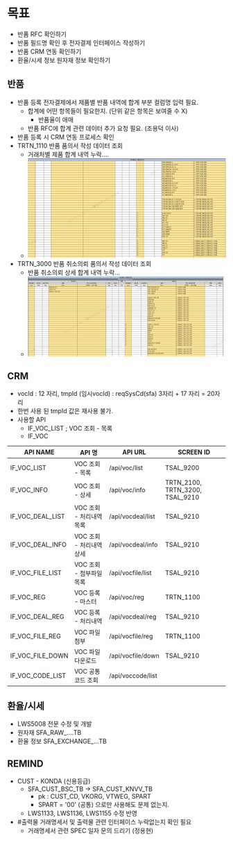 
# 목표
- 반품 RFC 확인하기
- 반품 필드명 확인 후 전자결제 인터페이스 작성하기
- 반품 CRM 연동 확인하기
- 환율/시세 정보 원자재 정보 확인하기

## 반품
- 반품 등록 전자결제에서 제품별 반품 내역에 합계 부분 컬럼명 입력 필요.
	- 합계에 어떤 항목들이 필요한지. (단위 같은 항목은 보여줄 수 X)
		- 반품율이 애매
	- 반품 RFC에 합계 관련 데이터 추가 요청 필요. (조용덕 이사)
- 반품 등록 시 CRM 연동 프로세스 확인
- TRTN_1110 반품 품의서 작성 데이터 조회
	- 거래처별 제품 합계 내역 누락....
	- ![Pasted image 20231023180736.png](Pasted%20image%2020231023180736.png)
- TRTN_3000 반품 취소의뢰 품의서 작성 데이터 조회
	- 반품 취소의뢰 상세 합계 내역 누락...
	- ![Pasted image 20231023181137.png](Pasted%20image%2020231023181137.png)


## CRM
- vocId : 12 자리, tmpId (임시vocId) : reqSysCd(sfa) 3자리 + 17 자리 = 20자리
- 한번 사용 된 tmpId 값은 재사용 불가.
- 사용할 API 
	- IF_VOC_LIST ; VOC 조회 - 목록
	- IF_VOC

| API NAME         | API 명                   | API URL           |  SCREEN ID   |
| ---------------- | ------------------------ | ----------------- | --- |
| IF_VOC_LIST      | VOC 조회 - 목록          | /api/voc/list     | TSAL_9200    |
| IF_VOC_INFO      | VOC 조회 - 상세          | /api/voc/info     | TRTN_2100, TRTN_3200, TSAL_9210   |
| IF_VOC_DEAL_LIST | VOC 조회 - 처리내역 목록 | /api/vocdeal/list | TSAL_9210    |
| IF_VOC_DEAL_INFO | VOC 조회 - 처리내역 상세 | /api/vocdeal/info |  TSAL_9210   |
| IF_VOC_FILE_LIST | VOC 조회 - 첨부파일목록  | /api/vocfile/list | TSAL_9210    |
| IF_VOC_REG       | VOC 등록 - 마스터        | /api/voc/reg      | TRTN_1100    |
| IF_VOC_DEAL_REG  | VOC 등록 - 처리내역      | /api/vocdeal/reg  | TSAL_9210    |
| IF_VOC_FILE_REG  | VOC 파일 첨부            | /api/vocfile/reg  | TRTN_1100    |
| IF_VOC_FILE_DOWN | VOC 파일 다운로드        | /api/vocfile/down | TSAL_9210    |
| IF_VOC_CODE_LIST | VOC 공통코드 조회        | /api/voccode/list |     |

## 환율/시세
- LWS5008 전문 수정 및 개발
- 원자재 SFA_RAW_....TB
- 환율 정보 SFA_EXCHANGE_...TB

## REMIND
- CUST - KONDA (신용등급)
	- SFA_CUST_BSC_TB -> SFA_CUST_KNVV_TB
		- pk : CUST_CD, VKORG, VTWEG, SPART
		- SPART = '00' (공통) 으로만 사용해도 문제 없는지.
	- LWS1133, LWS1136, LWS1155 수정 반영
-  #출력물 거래명세서 및 출력물 관련 인터페이스 누락없는지 확인 필요
	- 거래명세서 관련 SPEC 일자 문의 드리기 (정용현)